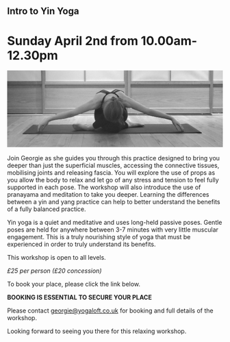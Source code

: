 ## Intro to Yin Yoga
# Sunday April 2nd from 10.00am-12.30pm
![flyer for acroyoga workshop](https://raw.githubusercontent.com/YogaLoft/yogaloft-content/master/workshops/georgie_yin.jpg "YinYoga")

Join Georgie as she guides you through this practice designed to bring you deeper than just the superficial muscles, accessing the connective tissues, mobilising joints and releasing fascia. 
You will explore the use of props as you allow the body to relax and let go of any stress and tension to feel fully supported in each pose. The workshop will also introduce the use of pranayama and meditation to take you deeper. 
Learning the differences between a yin and yang practice can help to better understand the benefits of a fully balanced practice.

Yin yoga is a quiet and meditative and uses long-held passive poses. Gentle poses are held for anywhere between 3-7 minutes with very little muscular engagement. 
This is a truly nourishing style of yoga that must be experienced in order to truly understand its benefits.

This workshop is open to all levels.

*£25 per person (£20 concession)*

To book your place, please click the link below.

**BOOKING IS ESSENTIAL TO SECURE YOUR PLACE**

Please contact georgie@yogaloft.co.uk for booking and full details of the workshop.

Looking forward to seeing you there for this relaxing workshop.
